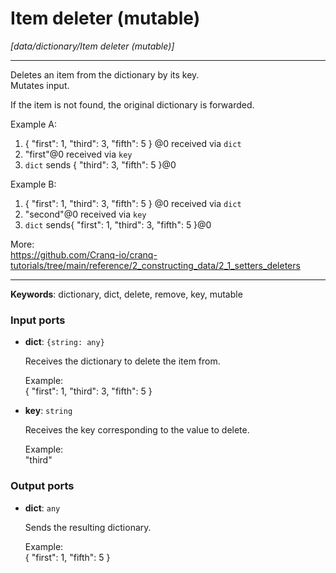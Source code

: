 # Item deleter (mutable)

_[data/dictionary/Item deleter (mutable)]_

---

Deletes an item from the dictionary by its key.  
Mutates input.  
  
If the item is not found, the original dictionary is forwarded.  
  
Example A:  
1. { "first": 1, "third": 3, "fifth": 5 } @0 received via `dict`  
2. "first"@0 received via `key`  
3. `dict` sends { "third": 3, "fifth": 5 }@0  
  
Example B:  
1. { "first": 1, "third": 3, "fifth": 5 } @0 received via `dict`  
2. "second"@0 received via `key`  
3. `dict` sends{ "first": 1, "third": 3, "fifth": 5 }@0  
  
More:  
https://github.com/Cranq-io/cranq-tutorials/tree/main/reference/2_constructing_data/2_1_setters_deleters  

---

__Keywords__: dictionary, dict, delete, remove, key, mutable

### Input ports

* __dict__: ` {string: any} `


    Receives the dictionary to delete the item from.  
      
    Example:  
    { "first": 1, "third": 3, "fifth": 5 }  


* __key__: ` string `


    Receives the key corresponding to the value to delete.  
      
    Example:  
    "third"  

### Output ports

* __dict__: ` any `


    Sends the resulting dictionary.  
      
    Example:  
    { "first": 1, "fifth": 5 }  

